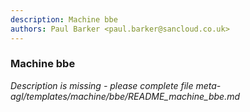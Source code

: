 ```yaml
---
description: Machine bbe
authors: Paul Barker <paul.barker@sancloud.co.uk>
---
```

	
### Machine bbe
	 
*Description is missing - please complete file meta-agl/templates/machine/bbe/README_machine_bbe.md*


